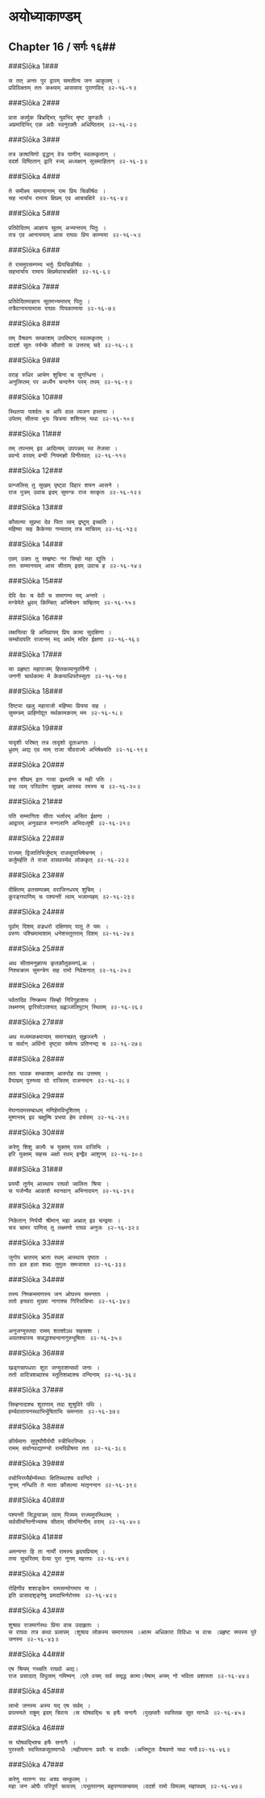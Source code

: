 अयोध्याकाण्डम्
===============================


## Chapter 16  / सर्गः १६##


###Slōka 1###


    स तत् अन्तः पुर द्वारम् समतीत्य जन आकुलम् ।
    प्रविविक्ताम् ततः कक्ष्याम् आससाद पुराणवित् ॥२-१६-१॥


###Slōka 2###


    प्रास कार्मुक बिभ्रद्भिर् युवभिर् मृष्ट कुण्डलैः ।
    अप्रमादिभिर् एक अग्रैः स्वनुरक्तैः अधिष्ठिताम् ॥२-१६-२॥


###Slōka 3###


    तत्र काषायिणो वृद्धान् वेत्र पाणीन् स्वलम्कृतान् ।
    ददर्श विष्ठितान् द्वारि स्त्र्य् अध्यक्षान् सुसमाहितान् ॥२-१६-३॥


###Slōka 4###


    ते समीक्ष्य समायान्तम् राम प्रिय चिकीर्षवः ।
    सह भार्याय रामाय क्षिप्रम् एव आचचक्षिरे ॥२-१६-४॥


###Slōka 5###


    प्रतिवेदितम् आज्ञाय सूतम् अभ्यन्तरम् पितुः ।
    तत्र एव आनाययाम् आस राघवः प्रिय काम्यया ॥२-१६-५॥


###Slōka 6###


    ते राममुपसम्गम्य भर्तुः प्रियचिकीर्षवः ।
    सहभार्याय रामाय क्षिप्रमेवाचचक्षिरे ॥२-१६-६॥


###Slōka 7###


    प्रतिवेदितमाज्ञाय सूतमभ्यम्तरम् पितुः ।
    तत्रैवानाययामास राघवः पियकाम्यया ॥२-१६-७॥


###Slōka 8###


    तम् वैश्रवण सम्काशम् उपविष्टम् स्वलम्कृतम् ।
    दादर्श सूतः पर्यन्के सौवणो स उत्तरच् चदे ॥२-१६-८॥


###Slōka 9###


    वराह रुधिर आभेण शुचिना च सुगन्धिना ।
    अनुलिप्तम् पर अर्ध्येन चन्दनेन परम् तपम् ॥२-१६-९॥


###Slōka 10###


    स्थितया पार्श्वतः च अपि वाल व्यजन हस्तया ।
    उपेतम् सीतया भूयः चित्रया शशिनम् यथा ॥२-१६-१०॥


###Slōka 11###


    तम् तपन्तम् इव आदित्यम् उपपन्नम् स्व तेजसा ।
    ववन्दे वरदम् बन्दी नियमज्ञो विनीतवत् ॥२-१६-११॥


###Slōka 12###


    प्रान्जलिस् तु सुखम् पृष्ट्वा विहार शयन आसने ।
    राज पुत्रम् उवाच इदम् सुमन्त्रः राज सत्कृतः ॥२-१६-१२॥


###Slōka 13###


    कौसल्या सुप्रभा देव पिता त्वम् द्रष्टुम् इच्चति ।
    महिष्या सह कैकेय्या गम्यताम् तत्र माचिरम् ॥२-१६-१३॥


###Slōka 14###


    एवम् उक्तः तु सम्हृष्टः नर सिम्हो महा द्युतिः ।
    ततः सम्मानयाम् आस सीताम् इदम् उवाच ह ॥२-१६-१४॥


###Slōka 15###


    देवि देवः च देवी च समागम्य मद् अन्तरे ।
    मन्त्रेयेते ध्रुवम् किम्चित् अभिषेचन सम्हितम् ॥२-१६-१५॥


###Slōka 16###


    लक्षयित्वा हि अभिप्रायम् प्रिय कामा सुदक्षिणा ।
    सम्चोदयति राजानम् मद् अर्थम् मदिर ईक्षणा ॥२-१६-१६॥


###Slōka 17###


    सा प्रहृष्टा महाराजम् हितकामानुवर्तिनी ।
    जननी चार्थकामा मे केकयाधिपतेस्सुता ॥२-१६-१७॥


###Slōka 18###


    दिष्ट्या खलु महाराजो महिष्या प्रियया सह ।
    सुमम्त्रम् प्राहिणोद्दूत मर्थकामकरम् मम ॥२-१६-१८॥


###Slōka 19###


    यादृशी परिषत् तत्र तादृशो दूताअगतः ।
    ध्रुवम् अद्य एव माम् राजा यौवराज्ये अभिषेक्ष्यति ॥२-१६-१९॥


###Slōka 20###


    हन्त शीघ्रम् इतः गत्वा द्रक्ष्यामि च मही पतिः ।
    सह त्वम् परिवारेण सुखम् आस्स्व रमस्य च ॥२-१६-२०॥


###Slōka 21###


    पति सम्मानिता सीता भर्तारम् असित ईक्षणा ।
    आद्वारम् अनुवव्राज मन्गलानि अभिदध्युषी ॥२-१६-२१॥


###Slōka 22###


    राज्यम् द्विजातिभिर्जुष्टम् राजसूयाभिषेचनम् ।
    कर्तुमर्हति ते राजा वासवस्येव लोककृत् ॥२-१६-२२॥


###Slōka 23###


    दीक्षितम् व्रतसम्पन्नम् वराजिनधरम् शुचिम् ।
    कुरङ्गपाणिम् च पश्यन्ती त्वाम् भजाम्यहम् ॥२-१६-२३॥


###Slōka 24###


    पूर्वाम् दिशम् वज्रधरो दक्षिणाम् पातु ते यमः ।
    वरुणः पश्चिमामाशाम् धनेशस्तूत्तराम् दिशम् ॥२-१६-२४॥


###Slōka 25###


    अथ सीतामनुज्ञाप्य कृतकौतुकमगLअः ।
    निश्चक्राम सुमन्त्रेण सह रामो निवेशनात् ॥२-१६-२५॥


###Slōka 26###


    पर्वतादिव निष्क्रम्य सिम्हो गिरिगुहाशयः ।
    लक्ष्मणम् द्वारिसोऽपश्यत् प्रह्वञ्जलिपुटम् स्थितम् ॥२-१६-२६॥


###Slōka 27###


    अथ मध्यमकक्ष्यायाम् समागच्छत् सुहृज्जनैः ।
    स सर्वान् अर्थिनो दृष्ट्वा समेत्य प्रतिनन्द्य च ॥२-१६-२७॥


###Slōka 28###


    ततः पावक सम्काशम् आरुरोह रथ उत्तमम् ।
    वैयाघ्रम् पुरुष्व्या घो राजितम् राजनम्दनः ॥२-१६-२८॥


###Slōka 29###


    मेघनादमसम्बाधम् मणिहेमविभूशितम् ।
    मुष्णन्तम् इव चक्षूम्षि प्रभया हेम वर्चसम् ॥२-१६-२९॥


###Slōka 30###


    करेणु शिशु कल्पैः च युक्तम् परम वाजिभिः ।
    हरि युक्तम् सहस्र अक्षो रथम् इन्द्रैव आशुगम् ॥२-१६-३०॥


###Slōka 31###


    प्रययौ तूर्णम् आस्थाय राघवो ज्वलितः श्रिया ।
    स पर्जन्यैव आकाशे स्वनवान् अभिनादयन् ॥२-१६-३१॥


###Slōka 32###


    निकेतान् निर्ययौ श्रीमान् महा अभ्रात् इव चन्द्रमाः ।
    चत्र चामर पाणिस् तु लक्ष्मणो राघव अनुजः ॥२-१६-३२॥


###Slōka 33###


    जुगोप भ्रातरम् भ्राता रथम् आस्थाय पृष्ठतः ।
    ततः हल हला शब्दः तुमुलः समजायत ॥२-१६-३३॥


###Slōka 34###


    तस्य निष्क्रममाणस्य जन ओघस्य समन्ततः ।
    ततो हयवरा मुख्या नागाश्च गिरिसन्निभाः ॥२-१६-३४॥


###Slōka 35###


    अनुजग्मुस्तदा रामम् शतशोऽथ सहस्रशः ।
    अग्रतश्चास्य सन्नद्धाश्चन्दनागुरुभूषिताः ॥२-१६-३५॥


###Slōka 36###


    खड्गचापधराः शूरा जग्मुराशम्सवो जनाः ।
    ततो वादित्रशब्दाश्च स्तुतिशब्दाश्च वन्दिनाम् ॥२-१६-३६॥


###Slōka 37###


    सिम्हनादाश्च शूराणाम् तदा शुश्रुविरे पथि ।
    हर्म्यवातायनस्थाभिर्भूषिताभिः समन्ततः ॥२-१६-३७॥


###Slōka 38###


    कीर्यमाणः सुपुष्पौघैर्ययौ स्त्रीभिररिम्दमः ।
    रामम् सर्वानवद्याण्ग्यो रामपिप्रीषया ततः ॥२-१६-३८॥


###Slōka 39###


    वचोभिरग्र्यैर्हर्म्यस्थाः क्षितिस्थाश्च ववन्दिरे ।
    नूनम् नन्धिति ते माता कौसल्या मातृनन्दन ॥२-१६-३९॥


###Slōka 40###


    पश्यन्ती सिद्धयात्रम् त्वाम् पित्र्यम् राज्यमुपस्थितम् ।
    सर्वसीमन्तिनीभ्यश्च सीताम् सीमन्तिनीम् वराम् ॥२-१६-४०॥


###Slōka 41###


    अमन्यन्त हि ता नार्यो रामस्य हृदयप्रियाम् ।
    तया सुचरितम् देव्या पुरा नूनम् महत्तपः ॥२-१६-४१॥


###Slōka 42###


    रोहिणीव शशाङ्केन रामसम्योगमाप या ।
    इति प्रासादशृङ्गेषु प्रमदाभिर्नरोत्तमः ॥२-१६-४२॥


###Slōka 43###


    शुश्राव राजमार्गस्थः प्रिया वाच उदाहृताः ।
    स राघवः तत्र कथा प्रलापम् ।शुश्राव लोकस्य समागतस्य ।आत्म अधिकारा विविधाः च वाचः ।प्रहृष्ट रूपस्य पुरे जनस्य ॥२-१६-४३॥


###Slōka 44###


    एष श्रियम् गच्चति राघवो अद्य।
    राज प्रसादात् विपुलाम् गमिष्यन् ।एते वयम् सर्व समृद्ध कामा।येषाम् अयम् नो भविता प्रशास्ता ॥२-१६-४४॥


###Slōka 45###


    लाभो जनस्य अस्य यद् एष सर्वम् ।
    प्रपत्स्यते राष्ट्रम् इदम् चिराय ।स घोषवद्भिः च हयैः सनागैः ।पुरह्सरैः स्वस्तिक सूत मागधैः ॥२-१६-४५॥


###Slōka 46###


    स घोषवद्भिश्च हयैः सनागैः ।
    पुरस्सरैः स्वस्तिकसूतमागधैः ।महीयमानः प्रवरैः च वादकैः ।अभिष्टुतः वैश्रवणो यथा ययौ॥२-१६-४६॥


###Slōka 47###


    करेणु मातन्ग रथ अश्व सम्कुलम् ।
    महा जन ओघैः परिपूर्ण चत्वरम् ।पभूतरत्नम् बहुपण्यसम्चयम् ।ददर्श रामो विमलम् महापथम् ॥२-१६-४७॥


